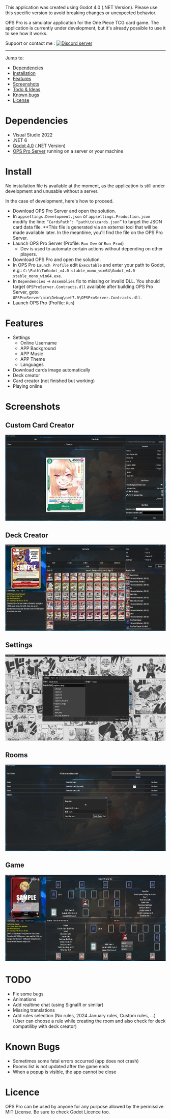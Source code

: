 This application was created using Godot 4.0 (.NET Version). Please use this specific version to avoid breaking changes or unexpected behavior.

OPS Pro is a simulator application for the One Piece TCG card game. The application is currently under development, but it's already possible to use it to see how it works.

Support or contact me :
<a href="https://discord.gg/2Cr6UdskdQ"><img src="https://discordapp.com/api/guilds/1237756823474536458/widget.png?style=banner2" alt="Discord server"></a>

---

Jump to:
* [Dependencies](#dependencies)
* [Installation](#install)
* [Features](#features)
* [Screenshots](#screenshots)
* [Todo & Ideas](#todo)
* [Known bugs](#known-bugs)
* [License](#license)

# <a name=“dependencies”></a>Dependencies
* Visual Studio 2022
* .NET 6
* [Godot 4.0](https://github.com/godotengine/godot-builds/releases/download/4.0-stable/Godot_v4.0-stable_mono_win64.zip) (.NET Version)
* [OPS Pro Server](https://github.com/Kakumi/OPS-PRO-Server) running on a server or your machine

# <a name=“install”></a>Install
No installation file is available at the moment, as the application is still under development and unusable without a server.

In the case of development, here's how to proceed.
* Download OPS Pro Server and open the solution.
* In `appsettings.Development.json` or `appsettings.Production.json` modify the line: `“CardsPath”: “path\to\cards.json”` to target the JSON card data file. **This file is generated via an external tool that will be made available later. In the meantime, you'll find the file on the OPS Pro Server.
* Launch OPS Pro Server (Profile: `Run Dev` or `Run Prod`)
	* Dev is used to automate certain actions without depending on other players.
* Download OPS Pro and open the solution.
* In OPS Pro `Launch Profile` edit `Executable` and enter your path to Godot, e.g.: `C:\Path\ToGodot_v4.0-stable_mono_win64\Godot_v4.0-stable_mono_win64.exe`.
* In `Dependencies` -> `Assemblies` fix to missing or invalid DLL. You should target `OPSProServer.Contracts.dll` available after building OPS Pro Server, goto `OPSProServer\bin\Debug\net7.0\OPSProServer.Contracts.dll`.
* Launch OPS Pro (Profile: `Run`)

# <a name=“features”></a>Features
* Settings
	* Online Username
	* APP Background
	* APP Music
	* APP Theme
	* Languages
* Download cards image automatically
* Deck creator
* Card creator (not finished but working)
* Playing online

# <a name=“screenshots”></a>Screenshots
## Custom Card Creator
![](images/card_creator.png?raw=true)

## Deck Creator
![](images/deck_generator.png?raw=true)

## Settings
![](images/settings.png?raw=true)

## Rooms
![](images/room_list.png?raw=true)

## Game
![](images/game.png?raw=true)

# <a name=“todo”></a>TODO
* Fix some bugs
* Animations
* Add realtime chat (using SignalR or similar)
* Missing translations
* Add rules selection (No rules, 2024 January rules, Custom rules, ...) (User can choose a rule while creating the room and also check for deck compatiliby with deck creator)

# <a name=“known-bugs”></a>Known Bugs
* Sometimes some fatal errors occurred (app does not crash)
* Rooms list is not updated after the game ends
* When a popup is visible, the app cannot be close

# <a name=“license”></a>Licence
OPS Pro can be used by anyone for any purpose allowed by the permissive MIT License. Be sure to check Godot Licence too.